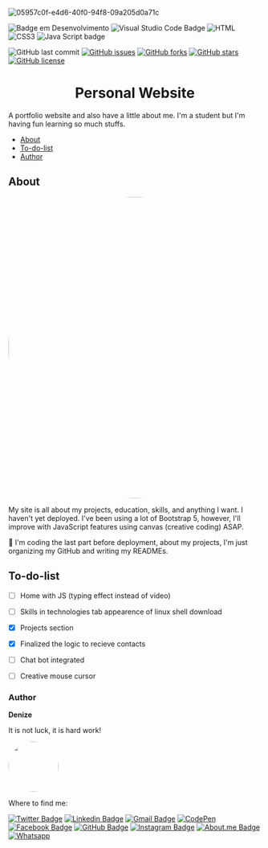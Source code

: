 ![05957c0f-e4d6-40f0-94f8-09a205d0a71c](https://github.com/DeBaFig/me/assets/46844031/26d7749e-17ba-4dd9-9364-61a5ef8f54ec)


![Badge em Desenvolvimento](http://img.shields.io/static/v1?label=STATUS&message=EM%20DESENVOLVIMENTO&color=GREEN&style=for-the-badge)  ![Visual Studio Code Badge](https://img.shields.io/badge/Visual_Studio_Code-0078D4?style=for-the-badge&logo=visual%20studio%20code&logoColor=white)   ![HTML](https://img.shields.io/badge/HTML5-E34F26?style=for-the-badge&logo=html5&logoColor=white)  ![CSS3](https://img.shields.io/badge/CSS3-1572B6?style=for-the-badge&logo=css3&logoColor=white) ![Java Script badge](https://img.shields.io/badge/JavaScript-323330?style=for-the-badge&logo=javascript&logoColor=F7DF1E)  

![GitHub last commit](https://img.shields.io/github/last-commit/DeBaFig/me)  [![GitHub issues](https://img.shields.io/github/issues/DeBaFig/me)](https://github.com/DeBaFig/me/issues) [![GitHub forks](https://img.shields.io/github/forks/DeBaFig/me)](https://github.com/DeBaFig/me/network) [![GitHub stars](https://img.shields.io/github/stars/DeBaFig/me)](https://github.com/DeBaFig/me/stargazers) [![GitHub license](https://img.shields.io/github/license/DeBaFig/me)](https://github.com/DeBaFig/me/blob/main/LICENSE) 

<h1 align="center">Personal Website</h1>

A portfolio website and also have a little about me. I'm a student but I'm having fun learning so much stuffs.

<!--ts-->
   * [About](#about)
   * [To-do-list](#to-do-list)
   * [Author](#author)
      
<!--te-->


## About
<p align="center">
<img style="border-radius: 50%;" src="https://user-images.githubusercontent.com/46844031/163629716-22afe289-eb02-4014-b212-1679de5cc4c6.jpg" width="600px;" alt=""/>
</p>

My site is all about my projects, education, skills, and anything I want. I haven't yet deployed. I've been using a lot of Bootstrap 5, however, I'll improve with JavaScript features using canvas (creative coding) ASAP.

:construction: I'm coding the last part before deployment, about my projects, I'm just organizing my GitHub and writing my READMEs.

## To-do-list

- [ ] Home with JS (typing effect instead of video)
- [ ] Skills in technologies tab appearence of linux shell download
- [x] Projects section
- [X] Finalized the logic to recieve contacts
- [ ] Chat bot integrated
- [ ] Creative mouse cursor


### Author

**Denize**

It is not luck, it is hard work!

<img style="border-radius: 50%;" src="https://user-images.githubusercontent.com/46844031/163518939-915f6e15-200a-4e9c-9f54-9bee6beec89b.jpg" width="100px;" alt=""/>

Where to find me:

[![Twitter Badge](https://img.shields.io/badge/Twitter-1DA1F2?style=for-the-badge&logo=twitter&logoColor=white)](https://twitter.com/Dbassi91)   [![Linkedin Badge](https://img.shields.io/badge/LinkedIn-0077B5?style=for-the-badge&logo=linkedin&logoColor=white)](https://www.linkedin.com/in/dbfigueiredo/)   [![Gmail Badge](	https://img.shields.io/badge/Gmail-D14836?style=for-the-badge&logo=gmail&logoColor=white)](mailto:denize.f.bassi@gmail.com)   [![CodePen](https://img.shields.io/badge/Codepen-000000?style=for-the-badge&logo=codepen&logoColor=white)](https://codepen.io/debafig)   
[![Facebook Badge](https://img.shields.io/badge/Facebook-1877F2?style=for-the-badge&logo=facebook&logoColor=white)](https://www.facebook.com/d.bassi91/)   [![GitHub Badge](https://img.shields.io/badge/GitHub-100000?style=for-the-badge&logo=github&logoColor=white)](https://github.com/DeBaFig)   [![Instagram Badge](https://img.shields.io/badge/Instagram-E4405F?style=for-the-badge&logo=instagram&logoColor=white)](https://www.instagram.com/bassidenize/)   [![About.me Badge](https://img.shields.io/badge/website-000000?style=for-the-badge&logo=About.me&logoColor=white)](https://debafig.github.io/me/)   [![Whatsapp](https://img.shields.io/badge/WhatsApp-25D366?style=for-the-badge&logo=whatsapp&logoColor=white)](https://whatsa.me/5547988184372)
